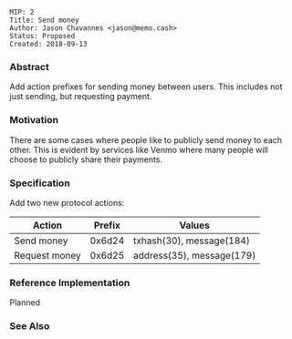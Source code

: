 ```
MIP: 2
Title: Send money
Author: Jason Chavannes <jason@memo.cash>
Status: Proposed
Created: 2018-09-13
```

### Abstract

Add action prefixes for sending money between users.
This includes not just sending, but requesting payment.

### Motivation

There are some cases where people like to publicly send money to each other.
This is evident by services like Venmo where many people will choose to publicly share their payments.

### Specification

Add two new protocol actions:

| Action | Prefix | Values |
|---|---|---|
| Send money | 0x6d24 | txhash(30), message(184) |
| Request money | 0x6d25 | address(35), message(179) |

### Reference Implementation

Planned

### See Also

